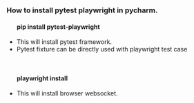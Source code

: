 <h3>How to install pytest playwright in pycharm.</h3>
<ul><h4>pip install pytest-playwright</h4>
<li>This will install pytest framework.</li>
<li>Pytest fixture can be directly used with playwright test case</li>

</ul><br>

<ul><h4>playwright install</h4>
<li>This will install browser websocket.</li>

</ul>